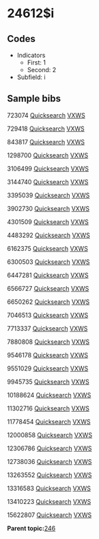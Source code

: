# 24612$i

## Codes

-   Indicators
    -   First: 1
    -   Second: 2
-   Subfield: i

## Sample bibs

723074 [Quicksearch](https://search.library.yale.edu/catalog/723074) [VXWS](http://prodorbis.library.yale.edu:7014/vxws/GetHoldingsService?bibId=723074)

729418 [Quicksearch](https://search.library.yale.edu/catalog/729418) [VXWS](http://prodorbis.library.yale.edu:7014/vxws/GetHoldingsService?bibId=729418)

843817 [Quicksearch](https://search.library.yale.edu/catalog/843817) [VXWS](http://prodorbis.library.yale.edu:7014/vxws/GetHoldingsService?bibId=843817)

1298700 [Quicksearch](https://search.library.yale.edu/catalog/1298700) [VXWS](http://prodorbis.library.yale.edu:7014/vxws/GetHoldingsService?bibId=1298700)

3106499 [Quicksearch](https://search.library.yale.edu/catalog/3106499) [VXWS](http://prodorbis.library.yale.edu:7014/vxws/GetHoldingsService?bibId=3106499)

3144740 [Quicksearch](https://search.library.yale.edu/catalog/3144740) [VXWS](http://prodorbis.library.yale.edu:7014/vxws/GetHoldingsService?bibId=3144740)

3395039 [Quicksearch](https://search.library.yale.edu/catalog/3395039) [VXWS](http://prodorbis.library.yale.edu:7014/vxws/GetHoldingsService?bibId=3395039)

3902730 [Quicksearch](https://search.library.yale.edu/catalog/3902730) [VXWS](http://prodorbis.library.yale.edu:7014/vxws/GetHoldingsService?bibId=3902730)

4301509 [Quicksearch](https://search.library.yale.edu/catalog/4301509) [VXWS](http://prodorbis.library.yale.edu:7014/vxws/GetHoldingsService?bibId=4301509)

4483292 [Quicksearch](https://search.library.yale.edu/catalog/4483292) [VXWS](http://prodorbis.library.yale.edu:7014/vxws/GetHoldingsService?bibId=4483292)

6162375 [Quicksearch](https://search.library.yale.edu/catalog/6162375) [VXWS](http://prodorbis.library.yale.edu:7014/vxws/GetHoldingsService?bibId=6162375)

6300503 [Quicksearch](https://search.library.yale.edu/catalog/6300503) [VXWS](http://prodorbis.library.yale.edu:7014/vxws/GetHoldingsService?bibId=6300503)

6447281 [Quicksearch](https://search.library.yale.edu/catalog/6447281) [VXWS](http://prodorbis.library.yale.edu:7014/vxws/GetHoldingsService?bibId=6447281)

6566727 [Quicksearch](https://search.library.yale.edu/catalog/6566727) [VXWS](http://prodorbis.library.yale.edu:7014/vxws/GetHoldingsService?bibId=6566727)

6650262 [Quicksearch](https://search.library.yale.edu/catalog/6650262) [VXWS](http://prodorbis.library.yale.edu:7014/vxws/GetHoldingsService?bibId=6650262)

7046513 [Quicksearch](https://search.library.yale.edu/catalog/7046513) [VXWS](http://prodorbis.library.yale.edu:7014/vxws/GetHoldingsService?bibId=7046513)

7713337 [Quicksearch](https://search.library.yale.edu/catalog/7713337) [VXWS](http://prodorbis.library.yale.edu:7014/vxws/GetHoldingsService?bibId=7713337)

7880808 [Quicksearch](https://search.library.yale.edu/catalog/7880808) [VXWS](http://prodorbis.library.yale.edu:7014/vxws/GetHoldingsService?bibId=7880808)

9546178 [Quicksearch](https://search.library.yale.edu/catalog/9546178) [VXWS](http://prodorbis.library.yale.edu:7014/vxws/GetHoldingsService?bibId=9546178)

9551029 [Quicksearch](https://search.library.yale.edu/catalog/9551029) [VXWS](http://prodorbis.library.yale.edu:7014/vxws/GetHoldingsService?bibId=9551029)

9945735 [Quicksearch](https://search.library.yale.edu/catalog/9945735) [VXWS](http://prodorbis.library.yale.edu:7014/vxws/GetHoldingsService?bibId=9945735)

10188624 [Quicksearch](https://search.library.yale.edu/catalog/10188624) [VXWS](http://prodorbis.library.yale.edu:7014/vxws/GetHoldingsService?bibId=10188624)

11302716 [Quicksearch](https://search.library.yale.edu/catalog/11302716) [VXWS](http://prodorbis.library.yale.edu:7014/vxws/GetHoldingsService?bibId=11302716)

11778454 [Quicksearch](https://search.library.yale.edu/catalog/11778454) [VXWS](http://prodorbis.library.yale.edu:7014/vxws/GetHoldingsService?bibId=11778454)

12000858 [Quicksearch](https://search.library.yale.edu/catalog/12000858) [VXWS](http://prodorbis.library.yale.edu:7014/vxws/GetHoldingsService?bibId=12000858)

12306786 [Quicksearch](https://search.library.yale.edu/catalog/12306786) [VXWS](http://prodorbis.library.yale.edu:7014/vxws/GetHoldingsService?bibId=12306786)

12738036 [Quicksearch](https://search.library.yale.edu/catalog/12738036) [VXWS](http://prodorbis.library.yale.edu:7014/vxws/GetHoldingsService?bibId=12738036)

13263552 [Quicksearch](https://search.library.yale.edu/catalog/13263552) [VXWS](http://prodorbis.library.yale.edu:7014/vxws/GetHoldingsService?bibId=13263552)

13316583 [Quicksearch](https://search.library.yale.edu/catalog/13316583) [VXWS](http://prodorbis.library.yale.edu:7014/vxws/GetHoldingsService?bibId=13316583)

13410223 [Quicksearch](https://search.library.yale.edu/catalog/13410223) [VXWS](http://prodorbis.library.yale.edu:7014/vxws/GetHoldingsService?bibId=13410223)

15622807 [Quicksearch](https://search.library.yale.edu/catalog/15622807) [VXWS](http://prodorbis.library.yale.edu:7014/vxws/GetHoldingsService?bibId=15622807)

**Parent topic:**[246](../../tags/246/246.md)

